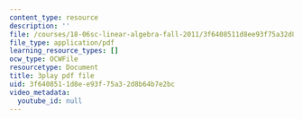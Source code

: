 ```yaml
---
content_type: resource
description: ''
file: /courses/18-06sc-linear-algebra-fall-2011/3f6408511d8ee93f75a32d8b64b7e2bc_MsIvs_6vC38.pdf
file_type: application/pdf
learning_resource_types: []
ocw_type: OCWFile
resourcetype: Document
title: 3play pdf file
uid: 3f640851-1d8e-e93f-75a3-2d8b64b7e2bc
video_metadata:
  youtube_id: null
---
```

